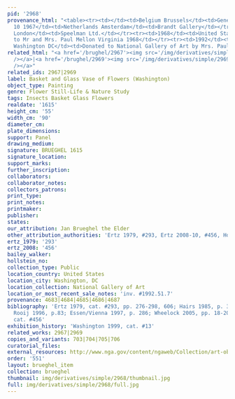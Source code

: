 ```yaml
---
pid: '2968'
provenance_html: "<table><tr><td></td><td>Belgium Brussels</td><td>General Bruylandt</td></tr><tr><td>Oct
  10 1967</td><td>Netherlands Amsterdam</td><td>Brandt Gallery</td></tr><tr><td></td><td>England
  London</td><td>Speelman Ltd.</td></tr><tr><td>1968</td><td>United States</td><td>Sale
  to Mr and Mrs. Paul Mellon Virginia 1968</td></tr><tr><td>1992</td><td>United States
  Washington DC</td><td>Donated to National Gallery of Art by Mrs. Paul Mellon</td></tr></table>"
related_html: "<a href='/brughel/2967'><img src='/img/derivatives/simple/2967/thumbnail.jpg'
  /></a>|<a href='/brughel/2969'><img src='/img/derivatives/simple/2969/thumbnail.jpg'
  /></a>"
related_ids: 2967|2969
label: Basket and Glass Vase of Flowers (Washington)
object_type: Painting
genre: Flower Still-Life & Nature Study
tags: Insects Basket Glass Flowers
realdate: '1615'
height_cm: '55'
width_cm: '90'
diameter_cm: 
plate_dimensions: 
support: Panel
drawing_medium: 
signature: BRUEGHEL 1615
signature_location: 
support_marks: 
further_inscription: 
collaborators: 
collaborator_notes: 
collectors_patrons: 
print_type: 
print_notes: 
printmaker: 
publisher: 
states: 
our_attribution: Jan Brueghel the Elder
other_attribution_authorities: 'Ertz 1979, #293, Ertz 2008-10, #456, Honig database'
ertz_1979: '293'
ertz_2008: '456'
bailey_walker: 
hollstein_no: 
collection_type: Public
location_country: United States
location_city: Washington, DC
location_collection: National Gallery of Art
location_or_most_recent_sale_notes: 'inv. #1992.51.7'
provenance: 4683|4684|4685|4686|4687
bibliography: 'Ertz 1979, cat. #293, pp. 276-298, 606; Hairs 1985, p. 39; Brenninkmeijer-de
  Rooij 1996, p.83; Essen/Vienna 1997, p. 286; Wheelock 2005, pp. 18-20; Ertz 2008-10,
  cat. #456'
exhibition_history: 'Washington 1999, cat. #13'
related_works: 2967|2969
copies_and_variants: 703|704|705|706
curatorial_files: 
external_resources: http://www.nga.gov/content/ngaweb/Collection/art-object-page.76212.html
order: '551'
layout: brueghel_item
collection: brueghel
thumbnail: img/derivatives/simple/2968/thumbnail.jpg
full: img/derivatives/simple/2968/full.jpg
---
```

